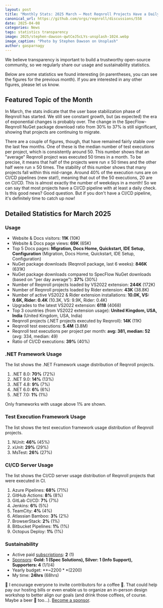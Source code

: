 ```yaml
---
layout: post
title: "Monthly Stats: 2025 March — Most Reqnroll Projects Have a Daily CI Build!"
canonical_url: https://github.com/orgs/reqnroll/discussions/558
date: 2025-04-08
categories: News
tags: statistics transparency
image: 2025/stephen-dawson-qwtCeJ5cLYs-unsplash-1024.webp
image_caption: "Photo by Stephen Dawson on Unsplash"
author: gasparnagy
---
```


We believe transparency is important to build a trustworthy open-source community, so we regularly share our usage and sustainability statistics.

Below are some statistics we found interesting (in parentheses, you can see the figures for the previous month). If you are interested in any other figures, please let us know.

## Featured Topic of the Month

In March, the stats indicate that the user base stabilization phase of Reqnroll has started. We still see constant growth, but (as expected) the era of exponential changes is probably over. The change in the SpecFlow-Reqnroll NuGet package download ratio from 30% to 37% is still significant, showing that projects are continuing to migrate.

There are a couple of figures, though, that have remained fairly stable over the last few months. One of these is the median number of test executions per project, which is consistently around 50. This number shows that an "average" Reqnroll project was executed 50 times in a month. To be precise, it means that half of the projects were run ≤ 50 times and the other half were run ≥ 50 times. The stability of this number shows that many projects fall within this mid-range. Around 40% of the execution runs are on CI/CD pipelines (new stat!), meaning that out of the 50 executions, 20 are on CI/CD. This is almost exactly the number of weekdays in a month! So we can say that most projects have a CI/CD pipeline with at least a daily check. Is this good news? Good question. But if you don't have a CI/CD pipeline, it's definitely time to catch up now!

## Detailed Statistics for March 2025

### Usage

* Website & Docs visitors: **11K** (10K)
* Website & Docs page views: **69K** (65K)
* Top 5 Docs pages: **Migration, Docs Home, Quickstart, IDE Setup, Configuration** (Migration, Docs Home, Quickstart, IDE Setup, Configuration)
* NuGet package downloads (Reqnroll package, last 6 weeks): **846K** (631K)
* NuGet package downloads compared to SpecFlow NuGet downloads (based on "per day average"): **37%** (30%)
* Number of Reqnroll projects loaded by VS2022 extension: **244K** (172K)
* Number of Reqnroll projects loaded by Rider extension: **43K** (38.8K)
* Number of active VS2022 & Rider extension installations: **10.0K, VS: 9.6K, Rider: 0.4K** (10.3K, VS: 9.9K, Rider: 0.4K)
* Upgrades to the latest VS2022 extension: **6118** (4068)
* Top 3 countries (from VS2022 extension usage): **United Kingdom, USA, India** (United Kingdom, USA, India)
* Reqnroll projects (.NET projects executed by Reqnroll): **14K** (11K)
* Reqnroll test executions: **5.4M** (3.8M)
* Reqnroll test executions per project per month: **avg: 381, median: 52** (avg: 334, median: 49)
* Ratio of CI/CD executions: **39%** (40%)

### .NET Framework Usage

The list shows the .NET Framework usage distribution of Reqnroll projects.

1. .NET 8.0: **70%** (72%)
2. .NET 9.0: **14%** (13%)
3. .NET 4.8: **9%** (7%)
4. .NET 6.0: **6%** (6%)
5. .NET 7.0: **1%** (1%)

Only frameworks with usage above 1% are shown.

### Test Execution Framework Usage

The list shows the test execution framework usage distribution of Reqnroll projects.

1. NUnit: **46%** (45%)
2. xUnit: **29%** (29%)
3. MsTest: **26%** (27%)

### CI/CD Server Usage

The list shows the CI/CD server usage distribution of Reqnroll projects that were executed in CI.

1. Azure Pipelines: **68%** (71%)
2. GitHub Actions: **8%** (8%)
3. GitLab CI/CD: **7%** (7%)
4. Jenkins: **6%** (5%)
5. TeamCity: **4%** (4%)
6. Atlassian Bamboo: **3%** (2%)
7. BrowserStack: **2%** (1%)
8. Bitbucket Pipelines: **1%** (1%)
9. Octopus Deploy: **1%** (1%)

### Sustainability

* Active paid [subscriptions](https://reqnroll.net/support/): **2** (1)
* [Sponsors](https://reqnroll.net/sponsorship/): **Gold: 1 (Spec Solutions), Silver: 1 (Info Support), Supporters: 4** (1/1/4)
* Yearly budget: **~$2200** ($2200)
* My time: **24hrs** (68hrs)

📢 I encourage everyone to invite contributors for a coffee 🍵. That could help pay our hosting bills or even enable us to organize an in-person design workshop to better align our goals (and drink those coffees, of course. Maybe a beer 🍺 too...). [Become a sponsor](https://github.com/sponsors/reqnroll).